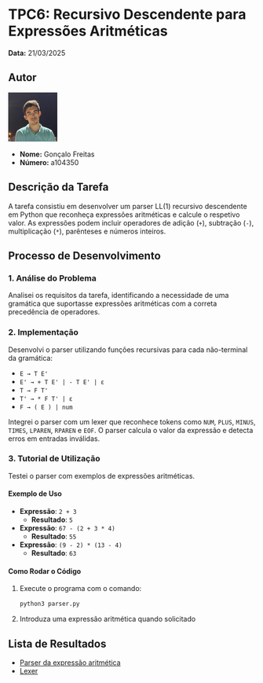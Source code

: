 # TPC6: Recursivo Descendente para Expressões Aritméticas

**Data:** 21/03/2025

## Autor
<img src="../bart.png" alt="bart" width="100" height="100">

- **Nome:** Gonçalo Freitas
- **Número:** a104350

## Descrição da Tarefa
A tarefa consistiu em desenvolver um parser LL(1) recursivo descendente em Python que reconheça expressões aritméticas e calcule o respetivo valor. As expressões podem incluir operadores de adição (`+`), subtração (`-`), multiplicação (`*`), parênteses e números inteiros.

## Processo de Desenvolvimento

### 1. Análise do Problema
Analisei os requisitos da tarefa, identificando a necessidade de uma gramática que suportasse expressões aritméticas com a correta precedência de operadores.

### 2. Implementação
Desenvolvi o parser utilizando funções recursivas para cada não-terminal da gramática:
- `E → T E'`
- `E' → + T E' | - T E' | ε`
- `T → F T'`
- `T' → * F T' | ε`
- `F → ( E ) | num`

Integrei o parser com um lexer que reconhece tokens como `NUM`, `PLUS`, `MINUS`, `TIMES`, `LPAREN`, `RPAREN` e `EOF`. O parser calcula o valor da expressão e detecta erros em entradas inválidas.

### 3. Tutorial de Utilização
Testei o parser com exemplos de expressões aritméticas.

#### Exemplo de Uso
- **Expressão**: `2 + 3`
  - **Resultado**: `5`
- **Expressão**: `67 - (2 + 3 * 4)`
  - **Resultado**: `55`
- **Expressão**: `(9 - 2) * (13 - 4)`
  - **Resultado**: `63`

#### Como Rodar o Código

1. Execute o programa com o comando:
   ```bash
   python3 parser.py
2. Introduza uma expressão aritmética quando solicitado

## Lista de Resultados
- [Parser da expressão aritmética](parser.py)
- [Lexer](lexer.py)